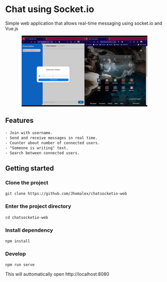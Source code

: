 # Chat using Socket.io
Simple web application that allows real-time messaging using socket.io and Vue.js

<p align="center">
  <img width="400" src="./public/chat.gif">
</p>

## Features
```
- Join with username.
- Send and receive messages in real time.
- Counter about number of connected users.
- "Someone is writing" text.
- Search between connected users.
```

## Getting started

### Clone the project
```
git clone https://github.com/Jhomalex/chatsocketio-web
```

### Enter the project directory
```
cd chatsocketio-web
```

### Install dependency
```
npm install
```

### Develop
```
npm run serve
```
This will auttomatically open http://localhost:8080


